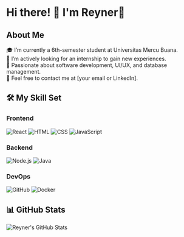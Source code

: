 # Hi there! 👋 I'm Reyner🚀

## About Me
🎓 I’m currently a 6th-semester student at Universitas Mercu Buana.  
💼 I’m actively looking for an internship to gain new experiences.  
🚀 Passionate about software development, UI/UX, and database management.  
📩 Feel free to contact me at [your email or LinkedIn].  


## 🛠 My Skill Set

### Frontend
![React](https://img.shields.io/badge/-React-blue)
![HTML](https://img.shields.io/badge/-HTML-orange)
![CSS](https://img.shields.io/badge/-CSS-blue)
![JavaScript](https://img.shields.io/badge/-JavaScript-yellow)

### Backend
![Node.js](https://img.shields.io/badge/-Node.js-green)
![Java](https://img.shields.io/badge/-Java-blue)

### DevOps
![GitHub](https://img.shields.io/badge/-GitHub-black)
![Docker](https://img.shields.io/badge/-Docker-blue)

## 📊 GitHub Stats
![Reyner's GitHub Stats](https://github-readme-stats.vercel.app/api?username=ReynerDev&show_icons=true&theme=dark)
